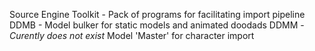 Source Engine Toolkit - Pack of programs for facilitating import pipeline
  DDMB - Model bulker for static models and animated doodads
  DDMM - *Curently does not exist* Model 'Master' for character import
